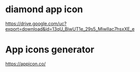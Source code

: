 
# diamond app icon

https://drive.google.com/uc?export=download&id=13qU_BiwUT1e_29s5_MiwIIac7hsxXE_e


# App icons generator

https://appicon.co/
